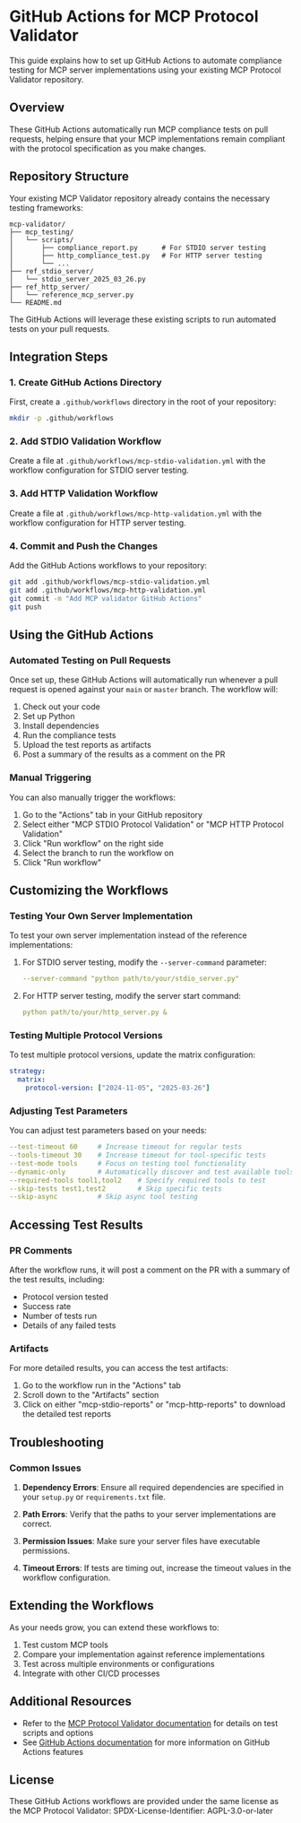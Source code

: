 # GitHub Actions for MCP Protocol Validator

This guide explains how to set up GitHub Actions to automate compliance testing for MCP server implementations using your existing MCP Protocol Validator repository.

## Overview

These GitHub Actions automatically run MCP compliance tests on pull requests, helping ensure that your MCP implementations remain compliant with the protocol specification as you make changes.

## Repository Structure

Your existing MCP Validator repository already contains the necessary testing frameworks:

```
mcp-validator/
├── mcp_testing/
│   └── scripts/
│       ├── compliance_report.py      # For STDIO server testing
│       ├── http_compliance_test.py   # For HTTP server testing
│       └── ...
├── ref_stdio_server/
│   └── stdio_server_2025_03_26.py
├── ref_http_server/
│   └── reference_mcp_server.py
└── README.md
```

The GitHub Actions will leverage these existing scripts to run automated tests on your pull requests.

## Integration Steps

### 1. Create GitHub Actions Directory

First, create a `.github/workflows` directory in the root of your repository:

```bash
mkdir -p .github/workflows
```

### 2. Add STDIO Validation Workflow

Create a file at `.github/workflows/mcp-stdio-validation.yml` with the workflow configuration for STDIO server testing.

### 3. Add HTTP Validation Workflow

Create a file at `.github/workflows/mcp-http-validation.yml` with the workflow configuration for HTTP server testing.

### 4. Commit and Push the Changes

Add the GitHub Actions workflows to your repository:

```bash
git add .github/workflows/mcp-stdio-validation.yml
git add .github/workflows/mcp-http-validation.yml
git commit -m "Add MCP validator GitHub Actions"
git push
```

## Using the GitHub Actions

### Automated Testing on Pull Requests

Once set up, these GitHub Actions will automatically run whenever a pull request is opened against your `main` or `master` branch. The workflow will:

1. Check out your code
2. Set up Python
3. Install dependencies
4. Run the compliance tests
5. Upload the test reports as artifacts
6. Post a summary of the results as a comment on the PR

### Manual Triggering

You can also manually trigger the workflows:

1. Go to the "Actions" tab in your GitHub repository
2. Select either "MCP STDIO Protocol Validation" or "MCP HTTP Protocol Validation"
3. Click "Run workflow" on the right side
4. Select the branch to run the workflow on
5. Click "Run workflow"

## Customizing the Workflows

### Testing Your Own Server Implementation

To test your own server implementation instead of the reference implementations:

1. For STDIO server testing, modify the `--server-command` parameter:
   ```yaml
   --server-command "python path/to/your/stdio_server.py"
   ```

2. For HTTP server testing, modify the server start command:
   ```yaml
   python path/to/your/http_server.py &
   ```

### Testing Multiple Protocol Versions

To test multiple protocol versions, update the matrix configuration:

```yaml
strategy:
  matrix:
    protocol-version: ["2024-11-05", "2025-03-26"]
```

### Adjusting Test Parameters

You can adjust test parameters based on your needs:

```yaml
--test-timeout 60     # Increase timeout for regular tests
--tools-timeout 30    # Increase timeout for tool-specific tests
--test-mode tools     # Focus on testing tool functionality
--dynamic-only        # Automatically discover and test available tools
--required-tools tool1,tool2    # Specify required tools to test
--skip-tests test1,test2        # Skip specific tests
--skip-async          # Skip async tool testing
```

## Accessing Test Results

### PR Comments

After the workflow runs, it will post a comment on the PR with a summary of the test results, including:
- Protocol version tested
- Success rate
- Number of tests run
- Details of any failed tests

### Artifacts

For more detailed results, you can access the test artifacts:

1. Go to the workflow run in the "Actions" tab
2. Scroll down to the "Artifacts" section
3. Click on either "mcp-stdio-reports" or "mcp-http-reports" to download the detailed test reports

## Troubleshooting

### Common Issues

1. **Dependency Errors**: Ensure all required dependencies are specified in your `setup.py` or `requirements.txt` file.

2. **Path Errors**: Verify that the paths to your server implementations are correct.

3. **Permission Issues**: Make sure your server files have executable permissions.

4. **Timeout Errors**: If tests are timing out, increase the timeout values in the workflow configuration.

## Extending the Workflows

As your needs grow, you can extend these workflows to:

1. Test custom MCP tools
2. Compare your implementation against reference implementations
3. Test across multiple environments or configurations
4. Integrate with other CI/CD processes

## Additional Resources

- Refer to the [MCP Protocol Validator documentation](https://github.com/modelcontextprotocol) for details on test scripts and options
- See [GitHub Actions documentation](https://docs.github.com/en/actions) for more information on GitHub Actions features

## License

These GitHub Actions workflows are provided under the same license as the MCP Protocol Validator:
SPDX-License-Identifier: AGPL-3.0-or-later 
